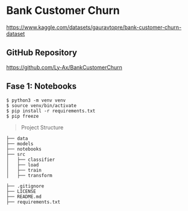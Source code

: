 # Bank Customer Churn

https://www.kaggle.com/datasets/gauravtopre/bank-customer-churn-dataset

## GitHub Repository

https://github.com/Ly-Ax/BankCustomerChurn

## Fase 1: Notebooks

```
$ python3 -m venv venv
$ source venv/bin/activate
$ pip install -r requirements.txt
$ pip freeze
```

> Project Structure

    ├── data
    ├── models
    ├── notebooks
    ├── src
    │   ├── classifier
    │   ├── load
    │   ├── train
    │   ├── transform
    
    ├── .gitignore
    ├── LICENSE
    ├── README.md
    ├── requirements.txt